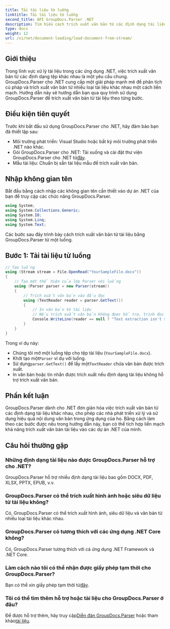 ```yaml
---
title: Tải tài liệu từ luồng
linktitle: Tải tài liệu từ luồng
second_title: API GroupDocs.Parser .NET
description: Tìm hiểu cách trích xuất văn bản từ các định dạng tài liệu khác nhau trong .NET bằng GroupDocs.Parser. Hướng dẫn từng bước với các ví dụ về mã.
type: docs
weight: 12
url: /vi/net/document-loading/load-document-from-stream/
---
```

## Giới thiệu
Trong lĩnh vực xử lý tài liệu trong các ứng dụng .NET, việc trích xuất văn bản từ các định dạng tệp khác nhau là một yêu cầu chung. GroupDocs.Parser cho .NET cung cấp một giải pháp mạnh mẽ để phân tích cú pháp và trích xuất văn bản từ nhiều loại tài liệu khác nhau một cách liền mạch. Hướng dẫn này sẽ hướng dẫn bạn qua quy trình sử dụng GroupDocs.Parser để trích xuất văn bản từ tài liệu theo từng bước.
## Điều kiện tiên quyết
Trước khi bắt đầu sử dụng GroupDocs.Parser cho .NET, hãy đảm bảo bạn đã thiết lập sau:
- Môi trường phát triển: Visual Studio hoặc bất kỳ môi trường phát triển .NET nào khác.
-  Gói GroupDocs.Parser cho .NET: Tải xuống và cài đặt thư viện GroupDocs.Parser cho .NET từ[đây](https://releases.groupdocs.com/parser/net/).
- Mẫu tài liệu: Chuẩn bị sẵn tài liệu mẫu để trích xuất văn bản.
## Nhập không gian tên
Bắt đầu bằng cách nhập các không gian tên cần thiết vào dự án .NET của bạn để truy cập các chức năng GroupDocs.Parser.
```csharp
using System;
using System.Collections.Generic;
using System.IO;
using System.Linq;
using System.Text;
```

Các bước sau đây trình bày cách trích xuất văn bản từ tài liệu bằng GroupDocs.Parser từ một luồng.
## Bước 1: Tải tài liệu từ luồng
```csharp
// Tạo luồng
using (Stream stream = File.OpenRead("YourSampleFile.docx"))
{
    // Tạo một thể hiện của lớp Parser với luồng
    using (Parser parser = new Parser(stream))
    {
        // Trích xuất văn bản vào đầu đọc
        using (TextReader reader = parser.GetText())
        {
            // In văn bản từ tài liệu
            // Nếu trích xuất văn bản không được hỗ trợ, trình đọc sẽ không có giá trị
            Console.WriteLine(reader == null ? "Text extraction isn't supported" : reader.ReadToEnd());
        }
    }
}
```
Trong ví dụ này:
- Chúng tôi mở một luồng tệp cho tệp tài liệu (`YourSampleFile.docx`).
-  Khởi tạo một`Parser` ví dụ với luồng.
-  Sử dụng`parser.GetText()` để lấy một`TextReader` chứa văn bản được trích xuất.
- In văn bản hoặc tin nhắn được trích xuất nếu định dạng tài liệu không hỗ trợ trích xuất văn bản.
## Phần kết luận
GroupDocs.Parser dành cho .NET đơn giản hóa việc trích xuất văn bản từ các định dạng tài liệu khác nhau, cho phép các nhà phát triển xử lý và sử dụng hiệu quả nội dung văn bản trong ứng dụng của họ. Bằng cách làm theo các bước được nêu trong hướng dẫn này, bạn có thể tích hợp liền mạch khả năng trích xuất văn bản tài liệu vào các dự án .NET của mình.

## Câu hỏi thường gặp
### Những định dạng tài liệu nào được GroupDocs.Parser hỗ trợ cho .NET?
GroupDocs.Parser hỗ trợ nhiều định dạng tài liệu bao gồm DOCX, PDF, XLSX, PPTX, EPUB, v.v.
### GroupDocs.Parser có thể trích xuất hình ảnh hoặc siêu dữ liệu từ tài liệu không?
Có, GroupDocs.Parser có thể trích xuất hình ảnh, siêu dữ liệu và văn bản từ nhiều loại tài liệu khác nhau.
### GroupDocs.Parser có tương thích với các ứng dụng .NET Core không?
Có, GroupDocs.Parser tương thích với cả ứng dụng .NET Framework và .NET Core.
### Làm cách nào tôi có thể nhận được giấy phép tạm thời cho GroupDocs.Parser?
 Bạn có thể xin giấy phép tạm thời từ[đây](https://purchase.groupdocs.com/temporary-license/).
### Tôi có thể tìm thêm hỗ trợ hoặc tài liệu cho GroupDocs.Parser ở đâu?
 Để được hỗ trợ thêm, hãy truy cập[Diễn đàn GroupDocs.Parser](https://forum.groupdocs.com/c/parser/17) hoặc tham khảo[tài liệu](https://reference.groupdocs.com/parser/net/).
